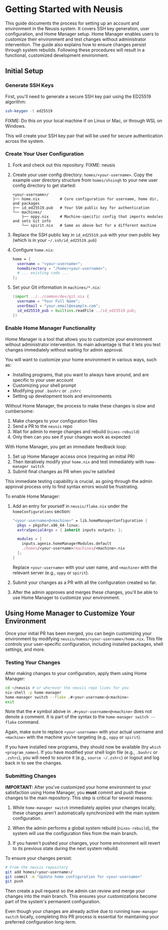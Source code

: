 # Getting Started with Neusis

This guide documents the process for setting up an account and environment in the Neusis system. It covers SSH key generation, user configuration, and Home Manager setup. Home Manager enables users to customize their environment and test changes without administrator intervention. The guide also explains how to ensure changes persist through system rebuilds. Following these procedures will result in a functional, customized development environment.

## Initial Setup

### Generate SSH Keys

First, you'll need to generate a secure SSH key pair using the ED25519 algorithm:

```bash
ssh-keygen -t ed25519
```

FIXME: Do this on your local machine if on Linux or Mac, or through WSL on Windows.

This will create your SSH key pair that will be used for secure authentication across the system.

### Create Your User Configuration

1. Fork and check out this repository. FIXME: neusis
2. Create your user config directory: `homes/<your-username>`. Copy the example user directory structure from `homes/shsingh` to your new user config directory to get started:

   ```text
   <your-username>/
   ├── home.nix         # Core configuration for username, home dir, and packages
   ├── id_ed25519.pub   # Your SSH public key for authentication
   └── machines/
       ├── oppy.nix     # Machine-specific config that imports modules and sets Git info
       └── spirit.nix   # Same as above but for a different machine
   ```

3. Replace the SSH public key in `id_ed25519.pub` with your own public key (which is in your `~/.ssh/id_ed25519.pub`)
4. Configure `home.nix`:

   ```nix
   home = {
     username = "<your-username>";
     homeDirectory = "/home/<your-username>";
     # ... existing code ...
   };
   ```

5. Set your Git information in `machines/*.nix`:

   ```nix
   (import ../../common/dev/git.nix {
     username = "Your Full Name";
     userEmail = "your.email@example.com";
     id_ed25519_pub = builtins.readFile ../id_ed25519.pub;
   })
   ```

### Enable Home Manager Functionality

Home Manager is a tool that allows you to customize your environment without administrator intervention. Its main advantage is that it lets you test changes immediately without waiting for admin approval.

You will want to customize your home environment in various ways, such as:

- Installing programs, that you want to always have around, and are specific to your user account
- Customizing your shell prompt
- Modifying your `.bashrc` or `.zshrc`
- Setting up development tools and environments

Without Home Manager, the process to make these changes is slow and cumbersome:

1. Make changes to your configuration files
2. Send a PR to the `neusis` repo
3. Wait for admin to merge changes and rebuild (`nixos-rebuild`)
4. Only then can you see if your changes work as expected

With Home Manager, you get an immediate feedback loop:

1. Set up Home Manager access once (requiring an initial PR)
2. Then iteratively modify your `home.nix` and test immediately with `home-manager switch`
3. Submit final changes as PR when you're satisfied

This immediate testing capability is crucial, as going through the admin approval process only to find syntax errors would be frustrating.

To enable Home Manager:

1. Add an entry for yourself in `neusis/flake.nix` under the `homeConfigurations` section:

   ```nix
   "<your-username>@<machine>" = lib.homeManagerConfiguration {
     pkgs = pkgsFor.x86_64-linux;
     extraSpecialArgs = { inherit inputs outputs; };

     modules = [
       inputs.agenix.homeManagerModules.default
       ./homes/<your-username>/machines/<machine>.nix
     ];
   }
   ```

   Replace `<your-username>` with your user name, and `<machine>` with the relevant server (e.g., `oppy` or `spirit`).

2. Submit your changes as a PR with all the configuration created so far.

3. After the admin approves and merges these changes, you'll be able to use Home Manager to customize your environment.

## Using Home Manager to Customize Your Environment

Once your initial PR has been merged, you can begin customizing your environment by modifying `neusis/homes/<your-username>/home.nix`. This file controls your user-specific configuration, including installed packages, shell settings, and more.

### Testing Your Changes

After making changes to your configuration, apply them using Home Manager:

```bash
cd ~/neusis # or wherever the neusis repo lives for you
nix-shell -p home-manager
home-manager switch --flake .#<your-username>@<machine>
exit
```

Note that the `#` symbol above in `.#<your-username>@<machine>` does not denote a comment. It is part of the syntax to the `home-manager switch --flake` command.

Again, make sure to replace `<your-username>` with your actual username and `<machine>` with the machine you're targeting (e.g., `oppy` or `spirit`).

If you have installed new programs, they should now be available (try `which <program_name>`). If you have modified your shell login file (e.g., `.bashrc` or `.zshrc`), you will need to source it (e.g., `source ~/.zshrc`) or logout and log back in to see the changes.

### Submitting Changes

**IMPORTANT:** After you've customized your home environment to your satisfaction using Home Manager, you **must** commit and push these changes to the main repository. This step is critical for several reasons:

1. While `home-manager switch` immediately applies your changes locally, these changes aren't automatically synchronized with the main system configuration.

2. When the admin performs a global system rebuild (`nixos-rebuild`), the system will use the configuration files from the main branch.

3. If you haven't pushed your changes, your home environment will revert to its previous state during the next system rebuild.

To ensure your changes persist:

```bash
# From the neusis repository
git add homes/<your-username>/
git commit -m "Update home configuration for <your-username>"
git push 
```

Then create a pull request so the admin can review and merge your changes into the main branch. This ensures your customizations become part of the system's permanent configuration.

Even though your changes are already active due to running `home-manager switch` locally, completing this PR process is essential for maintaining your preferred configuration long-term.
